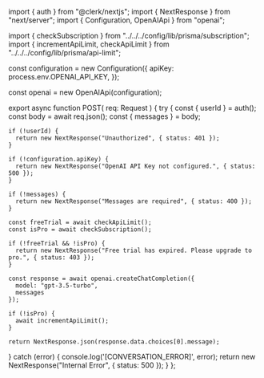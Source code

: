 import { auth } from "@clerk/nextjs";
import { NextResponse } from "next/server";
import { Configuration, OpenAIApi } from "openai";

import { checkSubscription } from "../../../config/lib/prisma/subscription";
import { incrementApiLimit, checkApiLimit } from "../../../config/lib/prisma/api-limit";

const configuration = new Configuration({
  apiKey: process.env.OPENAI_API_KEY,
});

const openai = new OpenAIApi(configuration);

export async function POST(
  req: Request
) {
  try {
    const { userId } = auth();
    const body = await req.json();
    const { messages  } = body;

    if (!userId) {
      return new NextResponse("Unauthorized", { status: 401 });
    }

    if (!configuration.apiKey) {
      return new NextResponse("OpenAI API Key not configured.", { status: 500 });
    }

    if (!messages) {
      return new NextResponse("Messages are required", { status: 400 });
    }

    const freeTrial = await checkApiLimit();
    const isPro = await checkSubscription();

    if (!freeTrial && !isPro) {
      return new NextResponse("Free trial has expired. Please upgrade to pro.", { status: 403 });
    }

    const response = await openai.createChatCompletion({
      model: "gpt-3.5-turbo",
      messages
    });

    if (!isPro) {
      await incrementApiLimit();
    }

    return NextResponse.json(response.data.choices[0].message);
  } catch (error) {
    console.log('[CONVERSATION_ERROR]', error);
    return new NextResponse("Internal Error", { status: 500 });
  }
};
